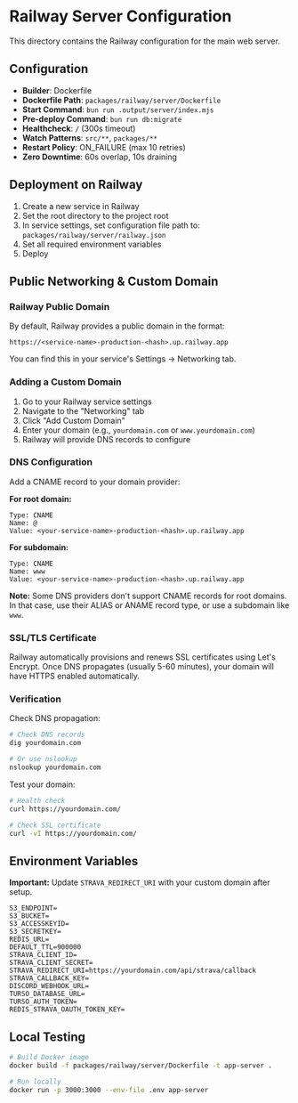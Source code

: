 # Railway Server Configuration

This directory contains the Railway configuration for the main web server.

## Configuration

- **Builder**: Dockerfile
- **Dockerfile Path**: `packages/railway/server/Dockerfile`
- **Start Command**: `bun run .output/server/index.mjs`
- **Pre-deploy Command**: `bun run db:migrate`
- **Healthcheck**: `/` (300s timeout)
- **Watch Patterns**: `src/**`, `packages/**`
- **Restart Policy**: ON_FAILURE (max 10 retries)
- **Zero Downtime**: 60s overlap, 10s draining

## Deployment on Railway

1. Create a new service in Railway
2. Set the root directory to the project root
3. In service settings, set configuration file path to: `packages/railway/server/railway.json`
4. Set all required environment variables
5. Deploy

## Public Networking & Custom Domain

### Railway Public Domain

By default, Railway provides a public domain in the format:
```
https://<service-name>-production-<hash>.up.railway.app
```

You can find this in your service's Settings → Networking tab.

### Adding a Custom Domain

1. Go to your Railway service settings
2. Navigate to the "Networking" tab
3. Click "Add Custom Domain"
4. Enter your domain (e.g., `yourdomain.com` or `www.yourdomain.com`)
5. Railway will provide DNS records to configure

### DNS Configuration

Add a CNAME record to your domain provider:

**For root domain:**
```
Type: CNAME
Name: @
Value: <your-service-name>-production-<hash>.up.railway.app
```

**For subdomain:**
```
Type: CNAME
Name: www
Value: <your-service-name>-production-<hash>.up.railway.app
```

**Note:** Some DNS providers don't support CNAME records for root domains. In that case, use their ALIAS or ANAME record type, or use a subdomain like `www`.

### SSL/TLS Certificate

Railway automatically provisions and renews SSL certificates using Let's Encrypt. Once DNS propagates (usually 5-60 minutes), your domain will have HTTPS enabled automatically.

### Verification

Check DNS propagation:
```bash
# Check DNS records
dig yourdomain.com

# Or use nslookup
nslookup yourdomain.com
```

Test your domain:
```bash
# Health check
curl https://yourdomain.com/

# Check SSL certificate
curl -vI https://yourdomain.com/
```

## Environment Variables

**Important:** Update `STRAVA_REDIRECT_URI` with your custom domain after setup.

```
S3_ENDPOINT=
S3_BUCKET=
S3_ACCESSKEYID=
S3_SECRETKEY=
REDIS_URL=
DEFAULT_TTL=900000
STRAVA_CLIENT_ID=
STRAVA_CLIENT_SECRET=
STRAVA_REDIRECT_URI=https://yourdomain.com/api/strava/callback
STRAVA_CALLBACK_KEY=
DISCORD_WEBHOOK_URL=
TURSO_DATABASE_URL=
TURSO_AUTH_TOKEN=
REDIS_STRAVA_OAUTH_TOKEN_KEY=
```

## Local Testing

```bash
# Build Docker image
docker build -f packages/railway/server/Dockerfile -t app-server .

# Run locally
docker run -p 3000:3000 --env-file .env app-server
```
